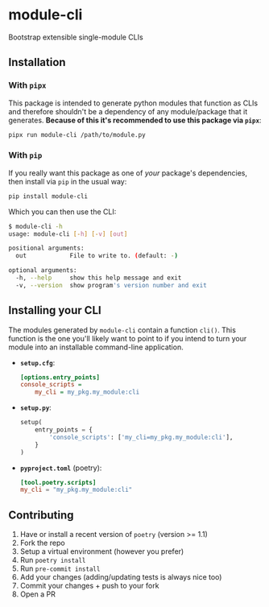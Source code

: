 # module-cli

Bootstrap extensible single-module CLIs

## Installation

### With `pipx`

This package is intended to generate python modules that function as CLIs and therefore shouldn't be a dependency of any module/package that it generates. **Because of this it's recommended to use this package via `pipx`**:

```bash
pipx run module-cli /path/to/module.py
```

### With `pip`

If you really want this package as one of _your_ package's dependencies, then install via `pip` in the usual way:

```bash
pip install module-cli
```

Which you can then use the CLI:

```bash
$ module-cli -h
usage: module-cli [-h] [-v] [out]

positional arguments:
  out            File to write to. (default: -)

optional arguments:
  -h, --help     show this help message and exit
  -v, --version  show program's version number and exit
```

## Installing your CLI

The modules generated by `module-cli` contain a function `cli()`. This function is the one you'll likely want to point to if you intend to turn your module into an installable command-line application.

- **`setup.cfg`**:

  ```ini
  [options.entry_points]
  console_scripts =
      my_cli = my_pkg.my_module:cli
  ```

- **`setup.py`**:

  ```python
  setup(
      entry_points = {
          'console_scripts': ['my_cli=my_pkg.my_module:cli'],
      }
  )
  ```

- **`pyproject.toml`** (poetry):

  ```toml
  [tool.poetry.scripts]
  my_cli = "my_pkg.my_module:cli"
  ```

## Contributing

1. Have or install a recent version of `poetry` (version >= 1.1)
1. Fork the repo
1. Setup a virtual environment (however you prefer)
1. Run `poetry install`
1. Run `pre-commit install`
1. Add your changes (adding/updating tests is always nice too)
1. Commit your changes + push to your fork
1. Open a PR
